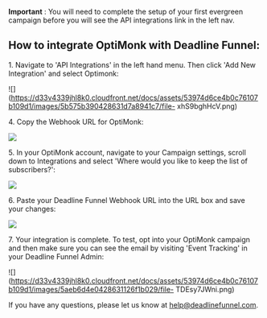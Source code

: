 **Important** : You will need to complete the setup of your first evergreen
campaign before you will see the API integrations link in the left nav.

## How to integrate OptiMonk with Deadline Funnel:

1\.  Navigate to 'API Integrations' in the left hand menu. Then click 'Add New Integration' and select Optimonk: 
    

![](https://d33v4339jhl8k0.cloudfront.net/docs/assets/53974d6ce4b0c76107b109d1/images/5b575b390428631d7a8941c7/file-
xhS9bghHcV.png)


4\. Copy the Webhook URL for OptiMonk: 

![](https://d33v4339jhl8k0.cloudfront.net/docs/assets/53974d6ce4b0c76107b109d1/images/5b575b660428631d7a8941c8/file-O3eD2uAcK1.png)


5\. In your OptiMonk account, navigate to your Campaign settings, scroll down to Integrations and select 'Where would you like to keep the list of subscribers?': 

![](https://d33v4339jhl8k0.cloudfront.net/docs/assets/53974d6ce4b0c76107b109d1/images/59b0284b2c7d3a73488ca349/file-41iPFDYOvV.png)


6\. Paste your Deadline Funnel Webhook URL into the URL box and save your changes: 

![](https://d33v4339jhl8k0.cloudfront.net/docs/assets/53974d6ce4b0c76107b109d1/images/59b028ad2c7d3a73488ca353/file-9ZVg8DXBc3.png)


7\. Your integration is complete. To test, opt into your OptiMonk campaign and then make sure you can see the email by visiting 'Event Tracking' in your Deadline Funnel Admin: 

![](https://d33v4339jhl8k0.cloudfront.net/docs/assets/53974d6ce4b0c76107b109d1/images/5aeb6d4e0428631126f1b029/file-
TDEsy7JWni.png)

If you have any questions, please let us know at
[help@deadlinefunnel.com](mailto:mailto:help@deadlinefunnel.com).

